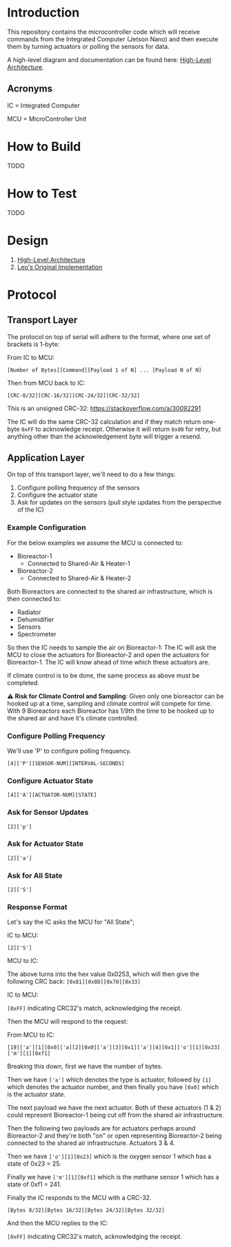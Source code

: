 # Introduction
This repository contains the microcontroller code which will receive commands from the Integrated Computer (Jetson Nano) and then execute them by turning actuators or polling the sensors for data.

A high-level diagram and documentation can be found here: [High-Level Architecture](https://app.nuclino.com/Canacompost-Systems/Canacompost/High-Level-Architecture-2d4dbe05-6e8d-4563-9f24-c729c32722a6).

## Acronyms
IC = Integrated Computer

MCU = MicroController Unit

# How to Build

TODO

# How to Test

TODO

# Design

1. [High-Level Architecture](https://app.nuclino.com/Canacompost-Systems/Canacompost/High-Level-Architecture-2d4dbe05-6e8d-4563-9f24-c729c32722a6)
2. [Leo's Original Implementation](https://github.com/leomorpho/compost-manager-embedded/blob/221d68fc25802f619a93a790fc751dfb9ebc9471/src/main.cpp)

# Protocol

## Transport Layer
The protocol on top of serial will adhere to the format, where one set of brackets is 1-byte:

From IC to MCU:

`[Number of Bytes][Command][Payload 1 of N] ... [Payload N of N]`

Then from MCU back to IC:

`[CRC-8/32][CRC-16/32][CRC-24/32][CRC-32/32]`

This is an unsigned CRC-32: https://stackoverflow.com/a/30092291

The IC will do the same CRC-32 calculation and if they match return one-byte `0xFF` to acknowledge receipt. Otherwise it will return `0x00` for retry, but anything other than the acknowledgement byte will trigger a resend.

## Application Layer

On top of this transport layer, we'll need to do a few things:
1. Configure polling frequency of the sensors
2. Configure the actuator state
3. Ask for updates on the sensors (pull style updates from the perspective of the IC)

### Example Configuration

For the below examples we assume the MCU is connected to:
* Bioreactor-1
    * Connected to Shared-Air & Heater-1
* Bioreactor-2
    * Connected to Shared-Air & Heater-2

Both Bioreactors are connected to the shared air infrastructure, which is then connected to:
* Radiator
* Dehumidifier
* Sensors
* Spectrometer

So then the IC needs to sample the air on Bioreactor-1: The IC will ask the MCU to close the actuators for Bioreactor-2 and open the actuators for Bioreactor-1. The IC will know ahead of time which these actuators are.

If climate control is to be done, the same process as above must be completed.

**⚠️ Risk for Climate Control and Sampling**: Given only one bioreactor can be hooked up at a time, sampling and climate control will compete for time. With 9 Bioreactors each Bioreactor has 1/9th the time to be hooked up to the shared air and have it's climate controlled.

### Configure Polling Frequency

We'll use 'P' to configure polling frequency.

`[4]['P'][SENSOR-NUM][INTERVAL-SECONDS]`

### Configure Actuator State

`[4]['A'][ACTUATOR-NUM][STATE]`

### Ask for Sensor Updates
`[2]['p']`

### Ask for Actuator State

`[2]['a']`

### Ask for All State

`[2]['S']`

### Response Format

Let's say the IC asks the MCU for "All State";

IC to MCU:

`[2]['S']`

MCU to IC:

The above turns into the hex value 0x0253, which will then give the following CRC back:
`[0x81][0x8D][0x70][0x33]`

IC to MCU:

`[0xFF]` indicating CRC32's match, acknowledging the receipt.

Then the MCU will respond to the request:

From MCU to IC:

`[19]['a'][1][0x0]['a][2][0x0]['a'][3][0x1]['a'][4][0x1]['o'][1][0x23]['m'][1][0xf1]`

Breaking this down, first we have the number of bytes.

Then we have `['a']` which denotes the type is actuator, followed by `[1]` which denotes the actuator number, and then finally you have `[0x0]` which is the actuator state.

The next payload we have the next actuator. Both of these actuators (1 & 2) could represent Bioreactor-1 being cut off from the shared air infrastructure.

Then the following two payloads are for actuators perhaps around Bioreactor-2 and they're both "on" or open representing Bioreactor-2 being connected to the shared air infrastructure. Actuators 3 & 4.

Then we have `['o'][1][0x23]` which is the oxygen sensor 1 which has a state of 0x23 = 25.

Finally we have `['m'][1][0xf1]` which is the methane sensor 1 which has a state of 0xf1 = 241.

Finally the IC responds to the MCU with a CRC-32.

`[Bytes 8/32][Bytes 16/32][Bytes 24/32][Bytes 32/32]`

And then the MCU replies to the IC:

`[0xFF]` indicating CRC32's match, acknowledging the receipt.
